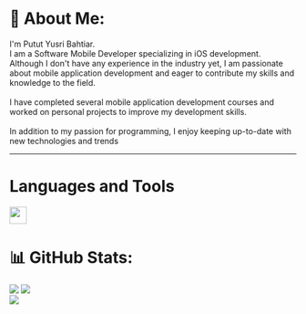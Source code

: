 # 💫 About Me:
I'm Putut Yusri Bahtiar.<br>
I am a Software Mobile Developer specializing in iOS development. Although I don't have any experience in the industry yet, I am passionate about mobile application development and eager to contribute my skills and knowledge to the field.<br><br>
I have completed several mobile application development courses and worked on personal projects to improve my development skills.<br><br>
In addition to my passion for programming, I enjoy keeping up-to-date with new technologies and trends
_______

# Languages and Tools
<img height="30" width="30" src="https://cdn.jsdelivr.net/gh/devicons/devicon/icons/swift/swift-original.svg" />

# 📊 GitHub Stats:
![](https://github-readme-stats.vercel.app/api?username=pututyb&theme=default&hide_border=false&include_all_commits=true&count_private=true)
![](https://github-readme-streak-stats.herokuapp.com/?user=pututyb&theme=default&hide_border=false)<br>
![](https://github-readme-stats.vercel.app/api/top-langs/?username=pututyb&theme=default&hide_border=false&include_all_commits=true&count_private=true&layout=compact)


<!-- Proudly created with GPRM ( https://gprm.itsvg.in ) -->
